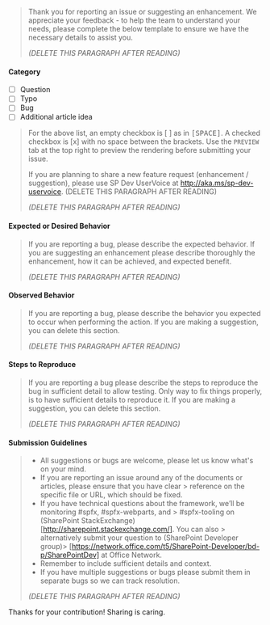 > Thank you for reporting an issue or suggesting an enhancement. We appreciate your feedback - to help the team to understand your needs, please complete the below template to ensure we have the necessary details to assist you.
>
> _(DELETE THIS PARAGRAPH AFTER READING)_
>

#### Category
- [ ] Question
- [ ] Typo
- [ ] Bug
- [ ] Additional article idea

> For the above list, an empty checkbox is [ ] as in <kbd>[</kbd><kbd>SPACE</kbd><kbd>]</kbd>. A checked checkbox is [x] with no space between the brackets. Use the `PREVIEW` tab at the top right to preview the rendering before submitting your issue.
>
> If you are planning to share a new feature request (enhancement / suggestion), please use SP Dev UserVoice at http://aka.ms/sp-dev-uservoice. (DELETE THIS PARAGRAPH AFTER READING)
>
> _(DELETE THIS PARAGRAPH AFTER READING)_
>

#### Expected or Desired Behavior

> If you are reporting a bug, please describe the expected behavior. If you are suggesting an enhancement please describe thoroughly the enhancement, how it can be achieved, and expected benefit.
>
> _(DELETE THIS PARAGRAPH AFTER READING)_
>

#### Observed Behavior

> If you are reporting a bug, please describe the behavior you expected to occur when performing the action. If you are making a suggestion, you can delete this section.
>
> _(DELETE THIS PARAGRAPH AFTER READING)_
>

#### Steps to Reproduce

> If you are reporting a bug please describe the steps to reproduce the bug in sufficient detail to allow testing. Only way to fix things properly, is to have sufficient details to reproduce it. If you are making a suggestion, you can delete this section.
>
> _(DELETE THIS PARAGRAPH AFTER READING)_
>

#### Submission Guidelines

> - All suggestions or bugs are welcome, please let us know what's on your mind.
> - If you are reporting an issue around any of the documents or articles, please ensure that you have clear > reference on the specific file or URL, which should be fixed.
> - If you have technical questions about the framework, we’ll be monitoring #spfx, #spfx-webparts, and > #spfx-tooling on (SharePoint StackExchange)[http://sharepoint.stackexchange.com/]. You can also > alternatively submit your question to (SharePoint Developer group)> [https://network.office.com/t5/SharePoint-Developer/bd-p/SharePointDev] at Office Network.
> - Remember to include sufficient details and context.
> - If you have multiple suggestions or bugs please submit them in separate bugs so we can track resolution.
>
> _(DELETE THIS PARAGRAPH AFTER READING)_
>

Thanks for your contribution! Sharing is caring.
